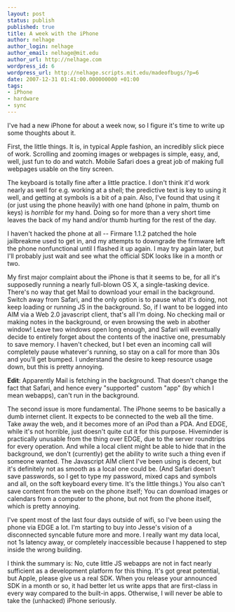 ```yaml
---
layout: post
status: publish
published: true
title: A week with the iPhone
author: nelhage
author_login: nelhage
author_email: nelhage@mit.edu
author_url: http://nelhage.com
wordpress_id: 6
wordpress_url: http://nelhage.scripts.mit.edu/madeofbugs/?p=6
date: 2007-12-31 01:41:00.000000000 +01:00
tags:
- iPhone
- hardware
- sync
---
```

I've had a new iPhone for about a week now, so I figure it's time to
write up some thoughts about it.

First, the little things. It is, in typical Apple fashion, an
incredibly slick piece of work. Scrolling and zooming images or
webpages is simple, easy, and, well, just fun to do and watch. Mobile
Safari does a great job of making full webpages usable on the tiny
screen.

The keyboard is totally fine after a little practice. I don't think
it'd work nearly as well for e.g. working at a shell; the predictive
text is key to using it well, and getting at symbols is a bit of a
pain. Also, I've found that using it (or just using the phone heavily)
with one hand (phone in palm, thumb on keys) is _horrible_ for my
hand. Doing so for more than a very short time leaves the back of my
hand and/or thumb hurting for the rest of the day.

I haven't hacked the phone at all -- Firmare 1.1.2 patched the hole
jailbreakme used to get in, and my attempts to downgrade the firmware
left the phone nonfunctional until I flashed it up again. I may try
again later, but I'll probably just wait and see what the official SDK
looks like in a month or two.

My first major complaint about the iPhone is that it seems to be, for
all it's supposedly running a nearly full-blown OS X, a single-tasking
device. There's no way that get Mail to download your email in the
background. Switch away from Safari, and the only option is to pause
what it's doing, not keep loading or running JS in the background. So,
if I want to be logged into AIM via a Web 2.0 javascript client,
that's all I'm doing. No checking mail or making notes in the
background, or even browsing the web in abother window! Leave two
windows open long enough, and Safari will eventually decide to
entirely forget about the contents of the inactive one, presumably to
save memory. I haven't checked, but I bet even an incoming call will
completely pause whatever's running, so stay on a call for more than
30s and you'll get bumped. I understand the desire to keep resource
usage down, but this is pretty annoying.

**Edit**: Apparently Mail is fetching in the background. That doesn't
change the fact that Safari, and hence every "supported" custom "app"
(by which I mean webapps), can't run in the background.

The second issue is more fundamental. The iPhone seems to be basically
a dumb internet client. It expects to be connected to the web all the
time. Take away the web, and it becomes more of an iPod than a
PDA. And EDGE, while it's not horrible, just doesn't quite cut it for
this purpose. Hiveminder is practically unusable from the thing over
EDGE, due to the server roundtrips for every operation. And while a
local client might be able to hide that in the background, we don't
(currently) get the ability to write such a thing even if someone
wanted. The Javascript AIM client I've been using is decent, but it's
definitely not as smooth as a local one could be. (And Safari doesn't
save passwords, so I get to type my password, mixed caps and symbols
and all, on the soft keyboard every time. It's the little things.)
You also can't save content from the web on the phone itself; You can
download images or calendars from a computer to the phone, but not
from the phone itself, which is pretty annoying.

I've spent most of the last four days outside of wifi, so I've been
using the phone via EDGE a lot. I'm starting to buy into Jesse's
vision of a disconnected syncable future more and more. I really want
my data local, not 1s latency away, or completely inaccessible because
I happened to step inside the wrong building.

I think the summary is: No, cute little JS webapps are not in fact
nearly sufficient as a development platform for this thing. It's got
great potential, but Apple, please give us a real SDK. When you
release your announced SDK in a month or so, it had better let us
write apps that are first-class in every way compared to the built-in
apps. Otherwise, I will never be able to take the (unhacked) iPhone
seriously.
